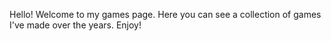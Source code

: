 Hello! Welcome to my games page. Here you can see a collection of games I've made over the years. Enjoy!
